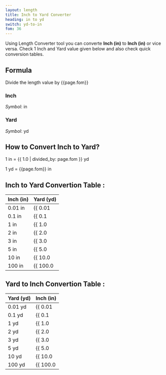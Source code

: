 ```yaml
---
layout: length
title: Inch to Yard Converter
heading: in to yd
switch: yd-to-in
fom: 36
---
```


Using Length Converter tool you can converte **Inch (in)** to **Inch (in)** or vice versa. Check 1 Inch and Yard value given below and also check quick conversion tables.

## Formula
Divide the length value by {{page.fom}}

### Inch
*Symbol*: in

### Yard
*Symbol*: yd

## How to Convert Inch to Yard?
1 in = {{ 1.0 | divided_by: page.fom }} yd

1 yd = {{page.fom}} in

## Inch to Yard Convertion Table :

| Inch (in) | Yard (yd) |
| ---- | ---- |
| 0.01 in | {{ 0.01 | divided_by: page.fom | round: 12 }} yd |
| 0.1 in | {{ 0.1 | divided_by: page.fom | round: 12 }} yd |
| 1 in | {{ 1.0 | divided_by: page.fom | round: 12 }} yd |
| 2 in | {{ 2.0 | divided_by: page.fom | round: 12 }} yd |
| 3 in | {{ 3.0 | divided_by: page.fom | round: 12 }} yd |
| 5 in | {{ 5.0 | divided_by: page.fom | round: 12 }} yd |
| 10 in | {{ 10.0 | divided_by: page.fom | round: 12 }} yd |
| 100 in | {{ 100.0 | divided_by: page.fom | round: 12 }} yd |

## Yard to Inch Convertion Table :

| Yard (yd) | Inch (in) |
| ---- | ---- |
| 0.01 yd | {{ 0.01 | times: page.fom | round: 12 }} in |
| 0.1 yd | {{ 0.1 | times: page.fom | round: 12 }} in |
| 1 yd | {{ 1.0 | times: page.fom | round: 12 }} in |
| 2 yd | {{ 2.0 | times: page.fom | round: 12 }} in |
| 3 yd | {{ 3.0 | times: page.fom | round: 12 }} in |
| 5 yd | {{ 5.0 | times: page.fom | round: 12 }} in |
| 10 yd | {{ 10.0 | times: page.fom | round: 12 }} in |
| 100 yd | {{ 100.0 | times: page.fom | round: 12 }} in |

<script>
selectInput[4].selected = true
selectOutput[6].selected = true
</script>
